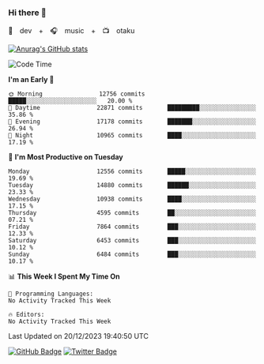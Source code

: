 ### Hi there 👋

🚀　dev　+　🎧　music　+　📺　otaku


[![Anurag's GitHub stats](https://github-readme-stats.vercel.app/api?username=koheitasaka&count_private=true&show_icons=true&theme=monokai)](https://github.com/koheitasaka/github-readme-stats)

<!--START_SECTION:waka-->
![Code Time](http://img.shields.io/badge/Code%20Time-1%2C161%20hrs%2023%20mins-blue)

**I'm an Early 🐤** 

```text
🌞 Morning                12756 commits       █████░░░░░░░░░░░░░░░░░░░░   20.00 % 
🌆 Daytime                22871 commits       █████████░░░░░░░░░░░░░░░░   35.86 % 
🌃 Evening                17178 commits       ███████░░░░░░░░░░░░░░░░░░   26.94 % 
🌙 Night                  10965 commits       ████░░░░░░░░░░░░░░░░░░░░░   17.19 % 
```
📅 **I'm Most Productive on Tuesday** 

```text
Monday                   12556 commits       █████░░░░░░░░░░░░░░░░░░░░   19.69 % 
Tuesday                  14880 commits       ██████░░░░░░░░░░░░░░░░░░░   23.33 % 
Wednesday                10938 commits       ████░░░░░░░░░░░░░░░░░░░░░   17.15 % 
Thursday                 4595 commits        ██░░░░░░░░░░░░░░░░░░░░░░░   07.21 % 
Friday                   7864 commits        ███░░░░░░░░░░░░░░░░░░░░░░   12.33 % 
Saturday                 6453 commits        ███░░░░░░░░░░░░░░░░░░░░░░   10.12 % 
Sunday                   6484 commits        ███░░░░░░░░░░░░░░░░░░░░░░   10.17 % 
```


📊 **This Week I Spent My Time On** 

```text
💬 Programming Languages: 
No Activity Tracked This Week

🔥 Editors: 
No Activity Tracked This Week
```


 Last Updated on 20/12/2023 19:40:50 UTC
<!--END_SECTION:waka-->

[![GitHub Badge](https://img.shields.io/badge/GitHub-100000?style=for-the-badge&logo=github&logoColor=white)](https://github.com/koheitasaka)
[![Twitter Badge](https://img.shields.io/badge/Twitter-1DA1F2?style=for-the-badge&logo=twitter&logoColor=white)](https://twitter.com/sleep_asleep_)
